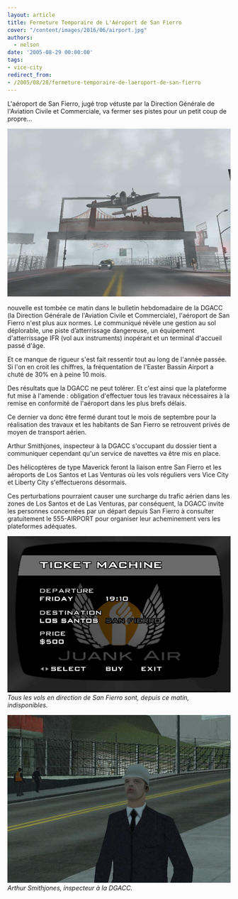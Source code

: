 ```yaml
---
layout: article
title: Fermeture Temporaire de L'Aéroport de San Fierro
cover: "/content/images/2016/06/airport.jpg"
authors:
  - nelson
date: '2005-08-29 00:00:00'
tags:
- vice-city
redirect_from:
- /2005/08/28/fermeture-temporaire-de-laeroport-de-san-fierro
---
```


L'aéroport de San Fierro, jugé trop vétuste par la Direction Générale de l'Aviation Civile et Commerciale, va fermer ses pistes pour un petit coup de propre...

![](/content/images/2005/01/airport.jpg)

nouvelle est tombée ce matin dans le bulletin hebdomadaire de la DGACC (la Direction Générale de l'Aviation Civile et Commerciale), l'aéroport de San Fierro n'est plus aux normes. Le communiqué révèle une gestion au sol déplorable, une piste d’atterrissage dangereuse, un équipement d'atterrissage IFR (vol aux instruments) inopérant et un terminal d'accueil passé d'âge.

Et ce manque de rigueur s'est fait ressentir tout au long de l'année passée. Si l'on en croit les chiffres, la fréquentation de l'Easter Bassin Airport a chuté de 30% en à peine 10 mois.

Des résultats que la DGACC ne peut tolérer. Et c'est ainsi que la plateforme fut mise à l'amende : obligation d'effectuer tous les travaux nécessaires à la remise en conformité de l'aéroport dans les plus brefs délais.

Ce dernier va donc être fermé durant tout le mois de septembre pour la réalisation des travaux et les habitants de San Fierro se retrouvent privés de moyen de transport aérien.

Arthur Smithjones, inspecteur à la DGACC s'occupant du dossier tient a communiquer cependant qu'un service de navettes va être mis en place.

Des hélicoptères de type Maverick feront la liaison entre San Fierro et les aéroports de Los Santos et Las Venturas où les vols réguliers vers Vice City et Liberty City s'effectuerons désormais.

Ces perturbations pourraient causer une surcharge du trafic aérien dans les zones de Los Santos et de Las Venturas, par conséquent, la DGACC invite les personnes concernées par un départ depuis San Fierro à consulter gratuitement le 555-AIRPORT pour organiser leur acheminement vers les plateformes adéquates.

![](/content/images/2005/01/scr.jpg)
_Tous les vols en direction de San Fierro sont, depuis ce matin, indisponibles._

![](/content/images/2005/01/js.jpg)
_Arthur Smithjones, inspecteur à la DGACC._